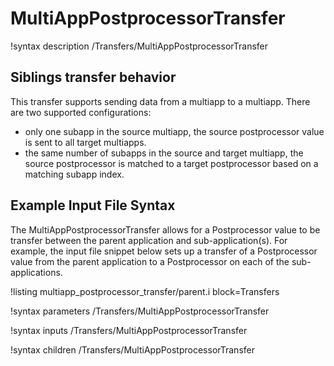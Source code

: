 # MultiAppPostprocessorTransfer

!syntax description /Transfers/MultiAppPostprocessorTransfer

## Siblings transfer behavior

This transfer supports sending data from a multiapp to a multiapp. There are two supported configurations:

- only one subapp in the source multiapp, the source postprocessor value is sent to all target multiapps.
- the same number of subapps in the source and target multiapp, the source postprocessor is matched to a target postprocessor based on a matching subapp index.

## Example Input File Syntax

The MultiAppPostprocessorTransfer allows for a Postprocessor value to be transfer between the
parent application and sub-application(s). For example, the input file snippet below
sets up a transfer of a Postprocessor value from the parent application to a Postprocessor on
each of the sub-applications.

!listing multiapp_postprocessor_transfer/parent.i block=Transfers

!syntax parameters /Transfers/MultiAppPostprocessorTransfer

!syntax inputs /Transfers/MultiAppPostprocessorTransfer

!syntax children /Transfers/MultiAppPostprocessorTransfer
